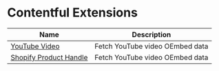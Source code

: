 # Contentful Extensions

| Name                                                   | Description                     |
| ------------------------------------------------------ | ------------------------------- |
| [YouTube Video](./src/youtube-video)                   | Fetch YouTube video OEmbed data |
| [Shopify Product Handle](./src/shopify-product-handle) | Fetch YouTube video OEmbed data |
